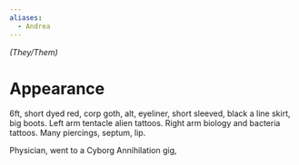 ```yaml
---
aliases:
  - Andrea
---
```

*(They/Them)*
# Appearance

6ft, short dyed red, corp goth, alt, eyeliner, short sleeved, black a line skirt, big boots.
Left arm tentacle alien tattoos.
Right arm biology and bacteria tattoos.
Many piercings, septum, lip.

Physician, went to a Cyborg Annihilation gig, 

